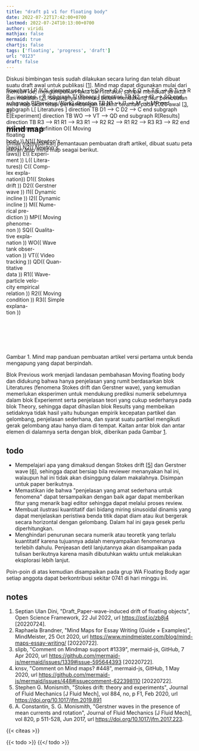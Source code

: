 ```yaml
---
title: "draft p1 v1 for floating body"
date: 2022-07-22T17:42:00+0700
lastmod: 2022-07-24T10:13:00+0700
author: viridi
mathjax: false
mermaid: true
chartjs: false
tags: ['floating', 'progress', 'draft']
url: "0123"
draft: false
---
```

Diskusi bimbingan tesis sudah dilakukan secara luring dan telah dibuat suatu draft awal untuk publikasi [[1](#r01)]. Mind map dapat digunakan mulai dari mencari ide, mengumpulkan fakta dari literatur, sampai membuat struktur dari makalah [[2](#r02)]. Sayangnya Mermaid belum mendukung fitur pembuatan mind map akan tetapi perkembangan terakhir teramati pada 2020 awal [[3](#r03), [4](#r04)].


## mind map
Untuk memudahkan pemantauan pembuatan draft artikel, dibuat suatu peta pikiran atau mind map seagai berikut.

<div class="mermaid" style="position: relative; top: -190px; height: 510px;">
  flowchart LR
    %% element use
    L --> O
    P --> O
    O --> E
    O --> T
    E --> R
    T --> R
    P -. inspires .- T
    subgraph T[ Theory ]
      direction TB
      N2 --> I2 --> SQ
    end
    subgraph P[Previous Work]
      direction TB
      N1 --> I1 --> M --> MP
    end
    subgraph L[ Literatures ]
      direction TB
      D1 --> C
      D2 --> C
    end
    subgraph E[Experiment]
      direction TB
        WO --> VT --> QD
    end
    subgraph R[Results]
      direction TB
      R3 --> R1
      R1 --> R3
      R1 --> R2
      R2 --> R1
      R2 --> R3
      R3 --> R2
    end
    %% element definition
    O(( Moving<br>floating<br>body ))
    N1(( Newton's<br>laws))
    N2(( Newton's<br>laws))
    E(( Experi-<br>ment ))
    L(( Litera-<br>tures))
    C(( Comp-<br>lex expla-<br>nation))
    D1(( Stokes<br>drift ))
    D2(( Gerstner<br>wave ))
    I1(( Dynamic<br>incline ))
    I2(( Dynamic<br>incline ))
    M(( Nume-<br>rical pre-<br>diction ))
    MP(( Moving<br>phenome-<br>non ))
    SQ(( Qualita-<br>tive expla-<br>nation ))
    WO(( Wave<br>tank obser-<br>vation ))
    VT(( Video<br>tracking ))
    QD(( Quan-<br>titative<br>data ))
    R1(( Wave-<br>particle velo-<br>city empirical<br> relation ))
    R2(( Moving<br>condition ))
    R3(( Simple<br>explana-<br>tion ))
</div>

Gambar <a name='fig1'>1</a>. Mind map panduan pembuatan artikel versi pertama untuk benda mengapung yang dapat berpindah.

Blok Previous work menjadi landasan pembahasan Moving floating body dan didukung bahwa hanya penjelasan yang rumit berdasarkan blok Literatures (fenomena Stokes drift dan Gerstner wave), yang kemudian memerlukan eksperimen untuk mendukung prediksi numerik sebelumnya dalam blok Experiemnt serta penjelasan teori yang cukup sederhanya pada blok Theory, sehingga dapat dihasilan blok Results yang membeikan setidaknya tidak hasil yaitu hubungan empirik kecepatan partikel dan gelombang, penjelasan sederhana, dan syarat suatu partikel mengikuti gerak gelombang atau hanya diam di tempat. Kaitan antar blok dan antar elemen di dalamnya serta dengan blok, diberikan pada Gambar [1](#fig1).


## todo
+ Mempelajari apa yang dimaksud dengan Stokes drift [[5](#r05)] dan Gerstner wave [[6](#r06)], sehingga dapat bersiap bila reviewer menanyakan hal ini, walaupun hal ini tidak akan disinggung dalam makalahnya. Disimpan untuk paper berikutnya.
+ Memastikan ide bahwa "penjelasan yang amat sederhana untuk fenomena" dapat tersampaikan dengan baik agar dapat memberikan fitur yang menarik bagi editor sehingga dapat melalui proses review.
+ Membuat ilustrasi kuantitatif dari bidang miring sinusoidal dinamis yang dapat menjelaskan peristiwa benda titik dapat diam atau ikut bergerak secara horizontal dengan gelombang. Dalam hal ini gaya gesek perlu diperhitungkan.
+ Menghindari penurunan secara numerik atau teoretik yang terlalu kuantitatif karena tujuannya adalah menyampaikan fenomenanya terlebih dahulu. Penjeasan detil lanjutannya akan disampaikan pada tulisan berikutnya karena masih dibutuhkan waktu untuk melakukan eksplorasi lebih lanjut.

Poin-poin di atas kemudian disampaikan pada grup WA Floating Body agar setiap anggota dapat berkontribusi sekitar 0741 di hari minggu ini.


## notes
1. <a name='r01'></a>Septian Ulan Dini, "Draft_Paper-wave-induced drift of floating objects", Open Science Framework, 22 Jul 2022, url <https://osf.io/zb8j4> [20220724].
2. <a name='r02'></a>Raphaela Brandner, "Mind Maps for Essay Writing (Guide + Examples)", MindMeister, 25 Oct 2020, url <https://www.mindmeister.com/blog/mind-maps-essay-writing/> [20220722].
3. <a name='r03'></a>slipb, "Comment on Mindmap support #1339", mermaid-js, GitHub, 7 Apr 2020, url <https://github.com/mermaid-js/mermaid/issues/1339#issue-595644393> [20220722].
4. <a name='r04'></a>knsv, "Comment on Mind maps? #448", mermaid-js, GitHub, 1 May 2020, url <https://github.com/mermaid-js/mermaid/issues/448#issuecomment-622398110> [20220722].
5. <a name='r05'></a>Stephen G. Monismith, "Stokes drift: theory and experiments", Journal of Fluid Mechanics [J Fluid Mech], vol 884, no, p F1, Feb 2020, url <https://doi.org/10.1017/jfm.2019.891>
6. <a name='r06'></a>A. Constantin, S. G. Monismith, "Gerstner waves in the presence of mean currents and rotation", Journal of Fluid Mechanics [J Fluid Mech], vol 820, p 511-528, Jun 2017, url <https://doi.org/10.1017/jfm.2017.223>.

{{< citeas >}}

{{< todo >}}
{{</ todo >}}
